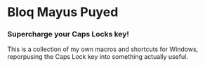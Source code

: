 # Bloq Mayus Puyed

### Supercharge your Caps Locks key!

This is a collection of my own macros and shortcuts for Windows, reporpusing the Caps Lock key into something actually useful.




